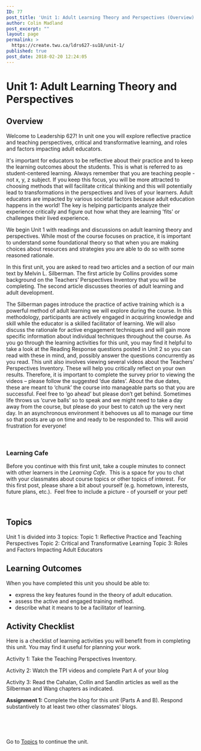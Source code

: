 ```yaml
---
ID: 77
post_title: 'Unit 1: Adult Learning Theory and Perspectives (Overview)'
author: Colin Madland
post_excerpt: ""
layout: page
permalink: >
  https://create.twu.ca/ldrs627-su18/unit-1/
published: true
post_date: 2018-02-20 12:24:05
---
```

<h1>Unit 1: Adult Learning Theory and Perspectives</h1>

<h2>Overview</h2>

Welcome to Leadership 627! In unit one you will explore reflective practice and teaching perspectives, critical and transformative learning, and roles and factors impacting adult educators.

It's important for educators to be reflective about their practice and to keep the learning outcomes about the students. This is what is referred to as student-centered learning. Always remember that you are teaching people - not x, y, z subject. If you keep this focus, you will be more attracted to choosing methods that will facilitate critical thinking and this will potentially lead to transformations in the perspectives and lives of your learners. Adult educators are impacted by various societal factors because adult education happens in the world! The key is helping participants analyze their experience critically and figure out how what they are learning 'fits' or challenges their lived experience.

We begin Unit 1 with readings and discussions on adult learning theory and perspectives. While most of the course focuses on practice, it is important to understand some foundational theory so that when you are making choices about resources and strategies you are able to do so with some reasoned rationale.

In this first unit, you are asked to read two articles and a section of our main text by Melvin L. Silberman. The first article by Collins provides some background on the Teachers’ Perspectives Inventory that you will be completing. The second article discusses theories of adult learning and adult development.

The Silberman pages introduce the practice of active training which is a powerful method of adult learning we will explore during the course. In this methodology, participants are actively engaged in acquiring knowledge and skill while the educator is a skilled facilitator of learning. We will also discuss the rationale for active engagement techniques and will gain more specific information about individual techniques throughout the course. As you go through the learning activities for this unit, you may find it helpful to take a look at the Reading Response questions posted in Unit 2 so you can read with these in mind, and, possibly answer the questions concurrently as you read. This unit also involves viewing several videos about the Teachers’ Perspectives Inventory. These will help you critically reflect on your own results. Therefore, it is important to complete the survey prior to viewing the videos – please follow the suggested ‘due dates’. About the due dates, these are meant to ‘chunk’ the course into manageable parts so that you are successful. Feel free to ‘go ahead’ but please don’t get behind. Sometimes life throws us ‘curve balls’ so to speak and we might need to take a day away from the course, but please do your best to catch up the very next day. In an asynchronous environment it behooves us all to manage our time so that posts are up on time and ready to be responded to. This will avoid frustration for everyone!

&nbsp;

<h3><strong>Learning Cafe </strong></h3>

Before you continue with this first unit, take a couple minutes to connect with other learners in the <em>Learning Cafe</em>.  This is a space for you to chat with your classmates about course topics or other topics of interest.  For this first post, please share a bit about yourself (e.g. hometown, interests, future plans, etc.).  Feel free to include a picture - of yourself or your pet!

&nbsp;

<h2>Topics</h2>

Unit 1 is divided into 3 topics: Topic 1: Reflective Practice and Teaching Perspectives Topic 2: Critical and Transformative Learning Topic 3: Roles and Factors Impacting Adult Educators

<h2>Learning Outcomes</h2>

When you have completed this unit you should be able to:

<ul>
<li>express the key features found in the theory of adult education.</li>
<li>assess the active and engaged training method.</li>
<li>describe what it means to be a facilitator of learning.</li>
</ul>

<h2>Activity Checklist</h2>

Here is a checklist of learning activities you will benefit from in completing this unit. You may find it useful for planning your work.

Activity 1: Take the Teaching Perspectives Inventory.

Activity 2: Watch the TPI videos and complete Part A of your blog

Activity 3: Read the Cahalan, Collin and Sandlin articles as well as the Silberman and Wang chapters as indicated.

<strong>Assignment 1:</strong> Complete the blog for this unit (Parts A and B). Respond substantively to at least two other classmates' blogs.

&nbsp;

&nbsp;

Go to <a href="https://create.twu.ca/ldrs627-su18/unit-1-topic-1/">Topics</a> to continue the unit.
